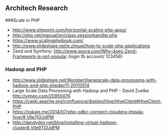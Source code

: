 ## Architech Research

###Scale in PHP

- http://www.sitepoint.com/horizontal-scaling-php-apps/
- http://php.net/manual/en/class.sessionhandler.php
- https://www.scalingphpbook.com/
- http://www.slideshare.net/e.zimuel/how-to-scale-php-applications
- Zend and Symfony: http://www.quora.com/Why-does-Zend-Framework-is-not-popular (login fb account/ 123456)

### Hadoop and PHP

- http://www.slideshare.net/Wombert/largescale-data-processing-with-hadoop-and-php-phpday11-20110514
- Large Scale Data Processing with Hadoop and PHP - David Zuelke http://vimeo.com/20955076
- https://cwiki.apache.org/confluence/display/Hive/HiveClient#HiveClient-PHP
- https://sskaje.me/2014/07/php-odbc-connect-cloudera-impala-hive/#.VIle7jGUdPM
- http://dandydev.net/blog/installing-virtual-hadoop-cluster#.VIle9TGUdPM
